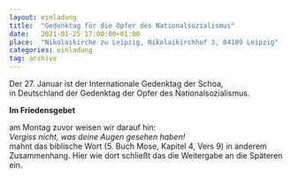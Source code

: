 ```yaml
---
layout: einladung
title:  "Gedenktag für die Opfer des Nationalsozialismus"
date:   2021-01-25 17:00:00+01:00
place:  "Nikolaikirche zu Leipzig, Nikolaikirchhof 3, 04109 Leipzig"
categories: einladung
tag: archive
---
```


Der 27. Januar ist der Internationale Gedenktag der Schoa,
<BR>
in Deutschland der Gedenktag der Opfer des Nationalsozialismus.

**Im Friedensgebet**

am Montag zuvor weisen wir darauf hin:
<BR>
*Vergiss nicht, was deine Augen gesehen haben!*
<BR>
mahnt das biblische Wort (5. Buch Mose, Kapitel 4, Vers 9)
in anderem Zusammenhang.
Hier wie dort schließt das die Weitergabe an die Späteren ein.
